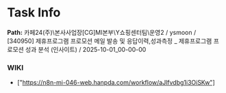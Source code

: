 # Task Info

**Path:** 카페24(주)\본사사업장\[CG]MI본부\Y쇼핑센터팀\운영2 / ysmoon / [340950] 제휴프로그램 프로모션 메일 발송 및 응답이력,성과측정 _ 제휴프로그램 프로모션 성과 분석 (인사이트) / 2025-10-01_00-00-00

### WIKI
- ["https://n8n-mi-046-web.hanpda.com/workflow/aJlfvdbg1i3OiSKw"]

